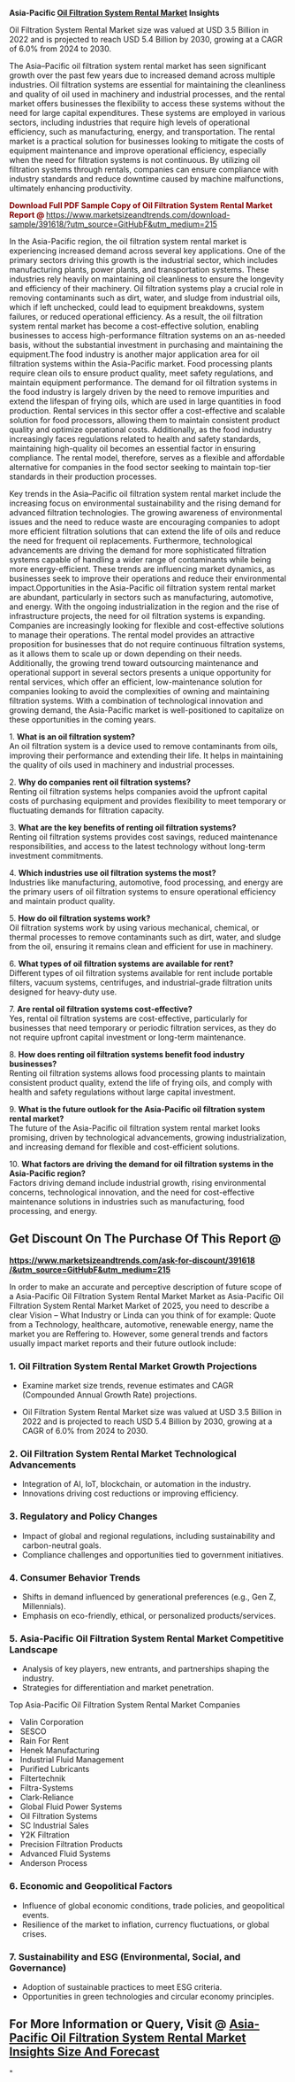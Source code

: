 <p><strong>Asia-Pacific&nbsp;<a href=""https://www.marketsizeandtrends.com/download-sample/391618/&amp;utm_source=GitHubF&amp;utm_medium=215"">Oil Filtration System Rental Market</a> Insights</strong></p><p>Oil Filtration System Rental Market size was valued at USD 3.5 Billion in 2022 and is projected to reach USD 5.4 Billion by 2030, growing at a CAGR of 6.0% from 2024 to 2030.</p><p><p>The Asia–Pacific oil filtration system rental market has seen significant growth over the past few years due to increased demand across multiple industries. Oil filtration systems are essential for maintaining the cleanliness and quality of oil used in machinery and industrial processes, and the rental market offers businesses the flexibility to access these systems without the need for large capital expenditures. These systems are employed in various sectors, including industries that require high levels of operational efficiency, such as manufacturing, energy, and transportation. The rental market is a practical solution for businesses looking to mitigate the costs of equipment maintenance and improve operational efficiency, especially when the need for filtration systems is not continuous. By utilizing oil filtration systems through rentals, companies can ensure compliance with industry standards and reduce downtime caused by machine malfunctions, ultimately enhancing productivity. <p><strong><span style="color: #800000;">Download Full PDF Sample Copy of Oil Filtration System Rental Market Report @</span>&nbsp;</strong><a href="https://www.marketsizeandtrends.com/download-sample/391618/?utm_source=GitHubF&amp;utm_medium=215" target="_blank">https://www.marketsizeandtrends.com/download-sample/391618/?utm_source=GitHubF&amp;utm_medium=215</a></p></p><p>In the Asia-Pacific region, the oil filtration system rental market is experiencing increased demand across several key applications. One of the primary sectors driving this growth is the industrial sector, which includes manufacturing plants, power plants, and transportation systems. These industries rely heavily on maintaining oil cleanliness to ensure the longevity and efficiency of their machinery. Oil filtration systems play a crucial role in removing contaminants such as dirt, water, and sludge from industrial oils, which if left unchecked, could lead to equipment breakdowns, system failures, or reduced operational efficiency. As a result, the oil filtration system rental market has become a cost-effective solution, enabling businesses to access high-performance filtration systems on an as-needed basis, without the substantial investment in purchasing and maintaining the equipment.The food industry is another major application area for oil filtration systems within the Asia-Pacific market. Food processing plants require clean oils to ensure product quality, meet safety regulations, and maintain equipment performance. The demand for oil filtration systems in the food industry is largely driven by the need to remove impurities and extend the lifespan of frying oils, which are used in large quantities in food production. Rental services in this sector offer a cost-effective and scalable solution for food processors, allowing them to maintain consistent product quality and optimize operational costs. Additionally, as the food industry increasingly faces regulations related to health and safety standards, maintaining high-quality oil becomes an essential factor in ensuring compliance. The rental model, therefore, serves as a flexible and affordable alternative for companies in the food sector seeking to maintain top-tier standards in their production processes.<p>Key trends in the Asia–Pacific oil filtration system rental market include the increasing focus on environmental sustainability and the rising demand for advanced filtration technologies. The growing awareness of environmental issues and the need to reduce waste are encouraging companies to adopt more efficient filtration solutions that can extend the life of oils and reduce the need for frequent oil replacements. Furthermore, technological advancements are driving the demand for more sophisticated filtration systems capable of handling a wider range of contaminants while being more energy-efficient. These trends are influencing market dynamics, as businesses seek to improve their operations and reduce their environmental impact.Opportunities in the Asia-Pacific oil filtration system rental market are abundant, particularly in sectors such as manufacturing, automotive, and energy. With the ongoing industrialization in the region and the rise of infrastructure projects, the need for oil filtration systems is expanding. Companies are increasingly looking for flexible and cost-effective solutions to manage their operations. The rental model provides an attractive proposition for businesses that do not require continuous filtration systems, as it allows them to scale up or down depending on their needs. Additionally, the growing trend toward outsourcing maintenance and operational support in several sectors presents a unique opportunity for rental services, which offer an efficient, low-maintenance solution for companies looking to avoid the complexities of owning and maintaining filtration systems. With a combination of technological innovation and growing demand, the Asia-Pacific market is well-positioned to capitalize on these opportunities in the coming years.</p><p>1. <strong>What is an oil filtration system?</strong><br> An oil filtration system is a device used to remove contaminants from oils, improving their performance and extending their life. It helps in maintaining the quality of oils used in machinery and industrial processes.</p><p>2. <strong>Why do companies rent oil filtration systems?</strong><br> Renting oil filtration systems helps companies avoid the upfront capital costs of purchasing equipment and provides flexibility to meet temporary or fluctuating demands for filtration capacity.</p><p>3. <strong>What are the key benefits of renting oil filtration systems?</strong><br> Renting oil filtration systems provides cost savings, reduced maintenance responsibilities, and access to the latest technology without long-term investment commitments.</p><p>4. <strong>Which industries use oil filtration systems the most?</strong><br> Industries like manufacturing, automotive, food processing, and energy are the primary users of oil filtration systems to ensure operational efficiency and maintain product quality.</p><p>5. <strong>How do oil filtration systems work?</strong><br> Oil filtration systems work by using various mechanical, chemical, or thermal processes to remove contaminants such as dirt, water, and sludge from the oil, ensuring it remains clean and efficient for use in machinery.</p><p>6. <strong>What types of oil filtration systems are available for rent?</strong><br> Different types of oil filtration systems available for rent include portable filters, vacuum systems, centrifuges, and industrial-grade filtration units designed for heavy-duty use.</p><p>7. <strong>Are rental oil filtration systems cost-effective?</strong><br> Yes, rental oil filtration systems are cost-effective, particularly for businesses that need temporary or periodic filtration services, as they do not require upfront capital investment or long-term maintenance.</p><p>8. <strong>How does renting oil filtration systems benefit food industry businesses?</strong><br> Renting oil filtration systems allows food processing plants to maintain consistent product quality, extend the life of frying oils, and comply with health and safety regulations without large capital investment.</p><p>9. <strong>What is the future outlook for the Asia-Pacific oil filtration system rental market?</strong><br> The future of the Asia-Pacific oil filtration system rental market looks promising, driven by technological advancements, growing industrialization, and increasing demand for flexible and cost-efficient solutions.</p><p>10. <strong>What factors are driving the demand for oil filtration systems in the Asia-Pacific region?</strong><br> Factors driving demand include industrial growth, rising environmental concerns, technological innovation, and the need for cost-effective maintenance solutions in industries such as manufacturing, food processing, and energy.</p></p><h2><strong>Get Discount On The Purchase Of This Report @&nbsp;</strong></h2><p><strong><a href=""https://www.marketsizeandtrends.com/ask-for-discount/391618/&amp;utm_source=GitHubF&amp;utm_medium=215"" target=""_blank"">https://www.marketsizeandtrends.com/ask-for-discount/391618<br />/&amp;utm_source=GitHubF&amp;utm_medium=215</a></strong></p><p>In order to make an accurate and perceptive description of future scope of a Asia-Pacific&nbsp;Oil Filtration System Rental Market Market as Asia-Pacific&nbsp;Oil Filtration System Rental Market Market of 2025, you need to describe a clear Vision &ndash; What Industry or Linda can you think of for example: Quote from a Technology, healthcare, automotive, renewable energy, name the market you are Reffering to. However, some general trends and factors usually impact market reports and their future outlook include:</p><h3>1.&nbsp;<strong>Oil Filtration System Rental Market Growth Projections</strong></h3><ul><li>Examine market size trends, revenue estimates and CAGR (Compounded Annual Growth Rate) projections.</li><li><p>Oil Filtration System Rental Market size was valued at USD 3.5 Billion in 2022 and is projected to reach USD 5.4 Billion by 2030, growing at a CAGR of 6.0% from 2024 to 2030.</p></li></ul><h3>2.&nbsp;<strong>Oil Filtration System Rental Market Technological Advancements</strong></h3><ul><li>Integration of AI, IoT, blockchain, or automation in the industry.</li><li>Innovations driving cost reductions or improving efficiency.</li></ul><h3>3.&nbsp;<strong>Regulatory and Policy Changes</strong></h3><ul><li>Impact of global and regional regulations, including sustainability and carbon-neutral goals.</li><li>Compliance challenges and opportunities tied to government initiatives.</li></ul><h3>4.&nbsp;<strong>Consumer Behavior Trends</strong></h3><ul><li>Shifts in demand influenced by generational preferences (e.g., Gen Z, Millennials).</li><li>Emphasis on eco-friendly, ethical, or personalized products/services.</li></ul><h3>5.&nbsp;<strong>Asia-Pacific Oil Filtration System Rental Market Competitive Landscape</strong></h3><ul><li>Analysis of key players, new entrants, and partnerships shaping the industry.</li><li>Strategies for differentiation and market penetration.</li></ul><p data-pm-slice=""1 1 []"">Top Asia-Pacific Oil Filtration System Rental Market Companies</p><div data-test-id=""""><p><li>Valin Corporation</li><li> SESCO</li><li> Rain For Rent</li><li> Henek Manufacturing</li><li> Industrial Fluid Management</li><li> Purified Lubricants</li><li> Filtertechnik</li><li> Filtra-Systems</li><li> Clark-Reliance</li><li> Global Fluid Power Systems</li><li> Oil Filtration Systems</li><li> SC Industrial Sales</li><li> Y2K Filtration</li><li> Precision Filtration Products</li><li> Advanced Fluid Systems</li><li> Anderson Process</li></p></div><h3>6.&nbsp;<strong>Economic and Geopolitical Factors</strong></h3><ul><li>Influence of global economic conditions, trade policies, and geopolitical events.</li><li>Resilience of the market to inflation, currency fluctuations, or global crises.</li></ul><h3>7.&nbsp;<strong>Sustainability and ESG (Environmental, Social, and Governance)</strong></h3><ul><li>Adoption of sustainable practices to meet ESG criteria.</li><li>Opportunities in green technologies and circular economy principles.</li></ul><h2><strong>For More Information or Query, Visit @&nbsp;</strong><a href=""https://www.verifiedmarketreports.com/product/oil-filtration-system-rental-market/"" target=""_blank"">Asia-Pacific Oil Filtration System Rental Market Insights Size And Forecast</a></h2>"
